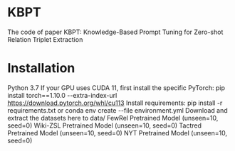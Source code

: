 # KBPT
The code of paper KBPT: Knowledge-Based Prompt Tuning for Zero-shot Relation Triplet Extraction

# Installation
Python 3.7
If your GPU uses CUDA 11, first install the specific PyTorch: pip install torch==1.10.0 --extra-index-url https://download.pytorch.org/whl/cu113
Install requirements: pip install -r requirements.txt or conda env create --file environment.yml
Download and extract the datasets here to data/
FewRel Pretrained Model (unseen=10, seed=0)
Wiki-ZSL Pretrained Model (unseen=10, seed=0)
Tactred Pretrained Model (unseen=10, seed=0)
NYT Pretrained Model (unseen=10, seed=0)